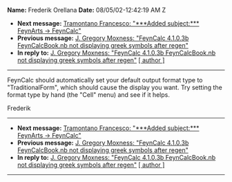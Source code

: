 **Name:** Frederik Orellana
**Date:** 08/05/02-12:42:19 AM Z

  - **Next message:** [Tramontano Francesco: "\*\*\*Added subject:\*\*\*
    FeynArts -\> FeynCalc"](0083.html)
  - **Previous message:** [J. Gregory Moxness: "FeynCalc 4.1.0.3b
    FeynCalcBook.nb not displaying greek symbols after
    regen"](0081.html)
  - **In reply to:** [J. Gregory Moxness: "FeynCalc 4.1.0.3b
    FeynCalcBook.nb not displaying greek symbols after
    regen"](0081.html)
    [[ author ]](author.html#82)

-----

FeynCalc should automatically set your default output format type to
"TraditionalForm", which should cause the display you want. Try setting
the format type by hand (the "Cell" menu) and see if it helps.  

Frederik  

-----

  - **Next message:** [Tramontano Francesco: "\*\*\*Added subject:\*\*\*
    FeynArts -\> FeynCalc"](0083.html)
  - **Previous message:** [J. Gregory Moxness: "FeynCalc 4.1.0.3b
    FeynCalcBook.nb not displaying greek symbols after
    regen"](0081.html)
  - **In reply to:** [J. Gregory Moxness: "FeynCalc 4.1.0.3b
    FeynCalcBook.nb not displaying greek symbols after
    regen"](0081.html)
    [[ author ]](author.html#82)

-----

